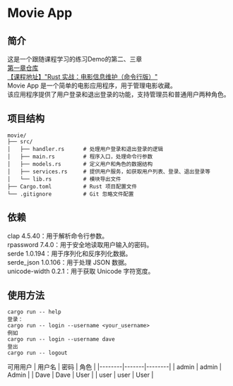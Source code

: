 # Movie App

## 简介
这是一个跟随课程学习的练习Demo的第二、三章</br>
[第一章仓库](https://github.com/MrTwoc/movie_importer)</br>
[【课程地址】"Rust 实战：电影信息维护（命令行版）"](https://www.bilibili.com/video/BV1i1jJz3Eqf?spm_id_from=333.788.videopod.sections&vd_source=511b084e4bf87d71d725c5db0fb20b7f)</br>
Movie App 是一个简单的电影应用程序，用于管理电影收藏。</br>
该应用程序提供了用户登录和退出登录的功能，支持管理员和普通用户两种角色。</br>

## 项目结构
```plaintext
movie/
├── src/
│   ├── handler.rs      # 处理用户登录和退出登录的逻辑
│   ├── main.rs         # 程序入口，处理命令行参数
│   ├── models.rs       # 定义用户和角色的数据结构
│   ├── services.rs     # 提供用户服务，如获取用户列表、登录、退出登录等
│   └── lib.rs          # 模块导出文件
├── Cargo.toml          # Rust 项目配置文件
└── .gitignore          # Git 忽略文件配置
```
## 依赖
clap 4.5.40：用于解析命令行参数。</br>
rpassword 7.4.0：用于安全地读取用户输入的密码。</br>
serde 1.0.194：用于序列化和反序列化数据。</br>
serde_json 1.0.106：用于处理 JSON 数据。</br>
unicode-width 0.2.1：用于获取 Unicode 字符宽度。</br>

## 使用方法
```
cargo run -- help
登录：
cargo run -- login --username <your_username>
例如
cargo run -- login --username dave
登出
cargo run -- logout
```
可用用户
| 用户名 | 密码 | 角色 |
 |--------|-------|--------| 
 | admin | admin | Admin | 
 | Dave | Dave | User | 
 | user | user | User |